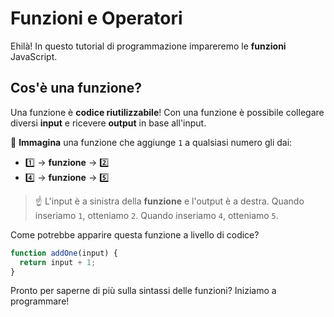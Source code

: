 # Funzioni e Operatori

Ehilà! In questo tutorial di programmazione impareremo le **funzioni** JavaScript.

## Cos'è una funzione?

Una funzione è **codice riutilizzabile**! Con una funzione è possibile collegare diversi **input** e ricevere **output** in base all'input.

🧠 **Immagina** una funzione che aggiunge `1` a qualsiasi numero gli dai:

- 1️⃣ -> **funzione** -> 2️⃣
- 4️⃣ -> **funzione** -> 5️⃣

> ☝️ L'input è a sinistra della **funzione** e l'output è a destra. Quando inseriamo `1`, otteniamo `2`. Quando inseriamo `4`, otteniamo `5`.

Come potrebbe apparire questa funzione a livello di codice?

```js
function addOne(input) {
  return input + 1;
}
```

Pronto per saperne di più sulla sintassi delle funzioni? Iniziamo a programmare!
